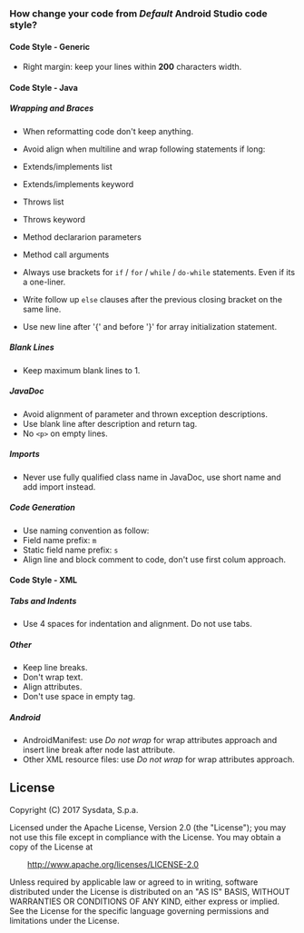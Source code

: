 
### How change your code from *Default* Android Studio code style?

#### Code Style - Generic
- Right margin: keep your lines within **200** characters width.


#### Code Style - Java
##### Wrapping and Braces
- When reformatting code don't keep anything.
- Avoid align when multiline and wrap following statements if long:
 - Extends/implements list
 - Extends/implements keyword
 - Throws list
 - Throws keyword
 - Method declararion parameters
 - Method call arguments

- Always use brackets for `if` / `for` / `while` / `do-while` statements. Even if its a one-liner.
- Write follow up `else` clauses after the previous closing bracket on the same line.
- Use new line after '{' and before '}' for array initialization statement.

##### Blank Lines
- Keep maximum blank lines to 1.

##### JavaDoc
- Avoid alignment of parameter and thrown exception descriptions.
- Use blank line after description and return tag.
- No `<p>` on empty lines.

##### Imports
- Never use fully qualified class name in JavaDoc, use short name and add import instead.

##### Code Generation
- Use naming convention as follow:
 - Field name prefix: `m`
 - Static field name prefix: `s`
- Align line and block comment to code, don't use first colum approach.


#### Code Style - XML
##### Tabs and Indents
- Use 4 spaces for indentation and alignment. Do not use tabs.

##### Other
- Keep line breaks.
- Don't wrap text.
- Align attributes.
- Don't use space in empty tag.

##### Android
- AndroidManifest: use *Do not wrap* for wrap attributes approach and insert line break after node last attribute.
- Other XML resource files: use *Do not wrap* for wrap attributes approach.



## License

Copyright (C) 2017 Sysdata, S.p.a.

Licensed under the Apache License, Version 2.0 (the "License"); you may not use this file except in compliance with the License. You may obtain a copy of the License at

&nbsp;&nbsp;&nbsp;&nbsp;&nbsp;&nbsp;&nbsp;&nbsp;http://www.apache.org/licenses/LICENSE-2.0

Unless required by applicable law or agreed to in writing, software distributed under the License is distributed on an "AS IS" BASIS, WITHOUT WARRANTIES OR CONDITIONS OF ANY KIND, either express or implied. See the License for the specific language governing permissions and limitations under the License.